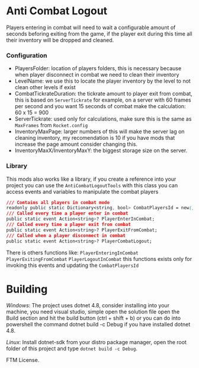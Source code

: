# Anti Combat Logout
Players entering in combat will need to wait a configurable amount of seconds beforing exiting from the game, 
if the player exit during this time all their inventory will be dropped and cleaned.

### Configuration
- PlayersFolder: location of players folders, this is necessary because when player disconnect in combat we need to clean their inventory
- LevelName: we use this to locate the player inventory by the level  to not clean other levels if exist
- CombatTickrateDuration: the tickrate amount to player exit from combat, this is based on ``ServerTickrate``
for example, on a server with 60 frames per second and you want 15 seconds of combat make the calculation: 60 x 15 = 900
- ServerTickrate: used only for calculations, make sure this is the same as ``MaxFrames`` from ``Rocket.config``
- InventoryMaxPage: larger numbers of this will make the server lag on cleaning inventory, my recomendation is 10
if you have mods that increase the page amount consider changing this.
- InventoryMaxX/InventoryMaxY: the biggest storage size on the server.

### Library
This mods also works like a library, if you create a reference into your project you can use the ``AntiCombatLogoutTools``
with this class you can access events and variables to manipulate the combat players
```css
/// Contains all players in combat mode
readonly public static Dictionary<string, bool> CombatPlayersId = new();
/// Called every time a player enter in combat
public static event Action<string>? PlayerEnterInCombat;
/// Called every time a player exit from combat
public static event Action<string>? PlayerExitFromCombat;
/// Called when a player disconnect in combat
public static event Action<string>? PlayerCombatLogout;
```

There is others functions like: ``PlayerEnteringInCombat`` ``PlayerExitingFromCombat`` ``PlayerLogoutInCombat`` this functions exists only for invoking this events
and updating the ``CombatPlayersId``

# Building

*Windows*: The project uses dotnet 4.8, consider installing into your machine, you need visual studio, simple open the solution file open the Build section and hit the build button (ctrl + shift + b) or you can do into powershell the command dotnet build -c Debug if you have installed dotnet 4.8.

*Linux*: Install dotnet-sdk from your distro package manager, open the root folder of this project and type ``dotnet build -c Debug``.

FTM License.
